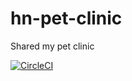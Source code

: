 # hn-pet-clinic
Shared my pet clinic

[![CircleCI](https://circleci.com/gh/Hardu2203/hn-pet-clinic.svg?style=svg)](https://circleci.com/gh/Hardu2203/hn-pet-clinic)
